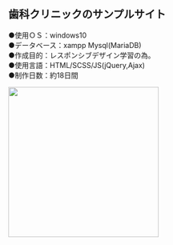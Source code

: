 ## 歯科クリニックのサンプルサイト  
  
●使用ＯＳ：windows10  
●データベース：xampp Mysql(MariaDB)  
●作成目的：レスポンシブデザイン学習の為。  
●使用言語：HTML/SCSS/JS(jQuery,Ajax)  
●制作日数：約18日間

<img src="https://user-images.githubusercontent.com/73923419/105647830-8f557500-5eeb-11eb-8b1d-ac3adccd9529.png" width="300px">
